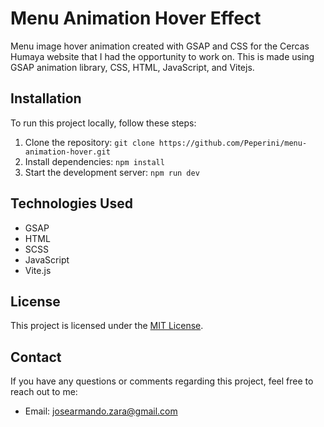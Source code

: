 # Menu Animation Hover Effect

<!-- [![Website Preview](preview.png)](https://your-website-url.com) -->

Menu image hover animation created with GSAP and CSS for the Cercas Humaya website that I had the opportunity to work on. This is made using GSAP animation library, CSS, HTML, JavaScript, and Vitejs.

## Installation

To run this project locally, follow these steps:

1. Clone the repository: `git clone https://github.com/Peperini/menu-animation-hover.git`
2. Install dependencies: `npm install`
3. Start the development server: `npm run dev`

## Technologies Used

- GSAP
- HTML
- SCSS
- JavaScript
- Vite.js

## License

This project is licensed under the [MIT License](LICENSE.md).

## Contact

If you have any questions or comments regarding this project, feel free to reach out to me:

- Email: josearmando.zara@gmail.com
